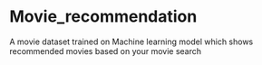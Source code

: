 # Movie_recommendation
A movie dataset trained on Machine learning model which shows recommended movies based on your movie search
